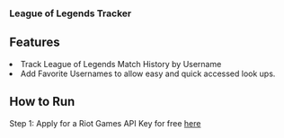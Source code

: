 ### League of Legends Tracker

## Features
<li>Track League of Legends Match History by Username
<br>
<li>Add Favorite Usernames to allow easy and quick accessed look ups.

## How to Run
  Step 1: Apply for a Riot Games API Key for free [here](https://developer.riotgames.com/)
